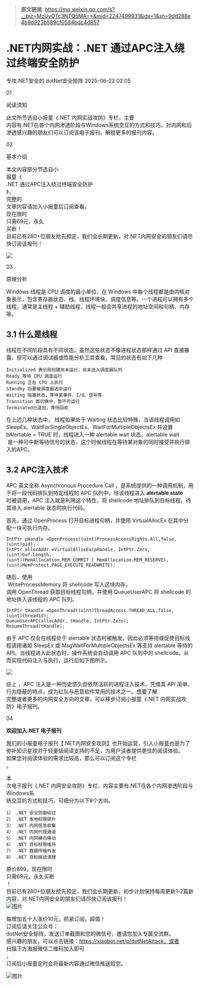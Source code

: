 > **原文链接**: https://mp.weixin.qq.com/s?__biz=MzUyOTc3NTQ5MA==&mid=2247499931&idx=1&sn=9dd288e4b9d923b589cf0584bdc4d857

#  .NET内网实战：.NET 通过APC注入绕过终端安全防护  
专攻.NET安全的  dotNet安全矩阵   2025-06-22 02:05  
  
01  
  
阅读须知  
  
此文所节选自小报童《.NET 内网实战攻防》专栏，主要  
内容有.NET在各个内网渗透阶段与Windows系统交互的方式和技巧，对内网和后渗透感兴趣的朋友们可以订阅该电子报刊，解锁更多的报刊内容。  
  
  
  
02  
  
基本介绍  
  
本文内容部分节选自小  
报童《  
.NET 通过APC注入绕过终端安全防护  
》，  
完整的  
文章内容请加入小报童后订阅查看。  
现在限时  
只需69元，永久  
买断！  
目前已有280+位朋友抢先预定，我们会长期更新，对.NET内网安全的朋友们请尽快订阅该报刊！  
  
![](https://mmbiz.qpic.cn/mmbiz_png/NO8Q9ApS1YibwQWviblia55yGoiaJKoYCD2gZibfoD682uqBWcsZyA4bsH6TDlu0K75CblttwhL83GaR337psibT7rLA/640?wx_fmt=png&from=appmsg "")  
  
03  
  
原理分析  
  
Windows 线程是 CPU 调度的最小单位，在 Windows 中每个线程都是由内核对象表示，包含寄存器状态、栈、线程环境块、调度信息等。一个进程可以拥有多个线程，通常是主线程 + 辅助线程，线程一般会共享进程的地址空间和句柄、内存等。  
## 3.1 什么是线程  
  
线程在不同阶段具有不同状态。虽然这些状态不像进程状态那样通过 API 直接暴露，但可以通过调试器或性能分析工具查看，常见的状态有如下几种  
  

```
Initialized 表示刚创建尚未运行，尚未进入调度器队列
Ready 等待 CPU 调度运行
Running 正在 CPU 上执行
Standby 将要被调度器选中运行
Waiting 阻塞状态，等待某事件、I/O、信号等
Transition 面切换中、暂不可运行
Terminated已退出，等待回收

```

  
  
在上述几种状态中， 线程如果处于 Waiting 状态比较特殊，当该线程调用如 SleepEx、WaitForSingleObjectEx、WaitForMultipleObjectsEx 并设置 bAlertable = TRUE 时，线程进入一种 alertable wait 状态。alertable wait  
 是一种可中断等待信号的状态，这个时候线程在等待某对象的同时接受并执行排入的APC。  
## 3.2 APC注入技术  
  
APC 英文全称 Asynchronous Procedure Call ，是系统提供的一种调用机制，用于将一段代码排队到特定线程的 APC 队列中，待该线程进入 **alertable state**  
时被调用，APC 注入就是利用这个特性，将 shellcode 地址排队到目标线程，待其进入 alertable 状态时执行代码。  
  
首先，通过 OpenProcess 打开目标进程句柄，并使用 VirtualAllocEx 在其中分配一块可执行内存。  
  

```
IntPtr pHandle =OpenProcess((uint)ProcessAccessRights.All,false,(uint)pid);
IntPtr allocAddr =VirtualAllocEx(pHandle, IntPtr.Zero,(uint)buf.Length,
(uint)(MemAllocation.MEM_COMMIT | MemAllocation.MEM_RESERVE),
(uint)MemProtect.PAGE_EXECUTE_READWRITE);

```

  
  
随后，使用  
 WriteProcessMemory 将 shellcode 写入这块内存，  
调用 OpenThread 获取目标线程句柄，并使用 QueueUserAPC 将 shellcode 的地址排入该线程的 APC 队列。  
  

```
IntPtr tHandle =OpenThread((uint)ThreadAccess.THREAD_ALL,false,(uint)threadid);
QueueUserAPC(allocAddr, tHandle, IntPtr.Zero);
ResumeThread(tHandle);

```

  
  
由于 APC 仅会在线程处于 alertable 状态时被触发，因此必须等待或促使目标线程调用诸如 SleepEx 或 MsgWaitForMultipleObjectsEx 等支持 alertable 等待的 API。当线程进入此状态时，操作系统会自动调用 APC 队列中的 shellcode，从而实现代码注入与执行，运行后如下图所示。  
  
![](https://mmbiz.qpic.cn/mmbiz_jpg/NO8Q9ApS1YibwQWviblia55yGoiaJKoYCD2gSupyqzDYwnnP8zXxOHo6ALXcVBWLf1oiapEA88QTsNWyfRtibMBD6bUA/640?wx_fmt=other&from=appmsg "")  
  
综上 ，APC 注入是一种历史悠久但依然活跃的进程注入技术，凭借其 API 简单、行为隐蔽的特点，成为红队与恶意软件常用的技术之一。想要了解  
完整或者更多的内网安全方向的文章，可以移步订阅小报童《.NET 内网实战攻防》电子报刊。  
  
04  
  
**欢迎加入.NET 电子报刊**  
  
我们的小报童电子报刊【.NET内网安全攻防】也开始运营，引入小报童也是为了弥补知识星球对于轻量级阅读支持的不足，为用户读者提供更佳的阅读体验。  
如果您对阅读体验的需求比较高，那么可以订阅这个专栏  
。  
  
  
  
  
本  
次电子报刊《.NET 内网安全攻防》专栏，内容主要有.NET在各个内网渗透阶段与Windows系  
统交互的方式和技巧，可细分为以下8个方向。  
  
  

```
1） .NET 安全防御绕过
2） .NET 本地权限提升
3） .NET 内网信息收集
4） .NET 内网代理通道
5） .NET 内网横向移动
6） .NET 目标权限维持
7） .NET 数据传输外发
8） .NET 目标痕迹清理
```

  
  
原价899，现在限时  
只需69元，永久买断  
！  
目前已有280+位朋友抢先预定，我们会长期更新，初步计划保持每周更新1-2篇新内容，对.NET内网安全的朋友们请尽快订阅该报刊！  
![图片](https://mmbiz.qpic.cn/mmbiz_jpg/NO8Q9ApS1YibeicvDNVldcXTgRnFUFTwOqfTleogJThU7kCaZJuuU2BLVLYluu6CFV7BX458AxBcd93ickZ0rmOqQ/640?wx_fmt=other&from=appmsg&wxfrom=5&wx_lazy=1&wx_co=1&tp=webp "")  
  
  
每增加五十人涨价10元，抓紧订阅，超值！  
订阅后请关注公众号：  
dotNet安全矩阵，发送订单截图和您的微信号，邀请您加入专属交流群。  
感兴趣的朋友，可以点击链接：https://xiaobot.net/p/dotNetAttack，或者  
扫描下方海报微信二维码加入即可  
，  
订阅后小报童定时会将最新内容通过微信推送给您。  
  
  
![图片](https://mmbiz.qpic.cn/mmbiz_png/NO8Q9ApS1YibcYzRHEbMJ94q4RpsEsiaK1X6pEHcPaxVgWAKsDQW7UQMUHH7YqeugPCwINJfnPYOh1JPe1yyubnA/640?wx_fmt=png&from=appmsg&wxfrom=5&wx_lazy=1&tp=webp "")  
  
  
